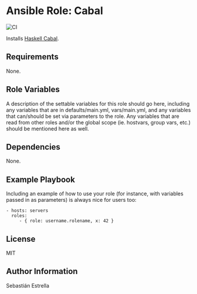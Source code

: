 # Ansible Role: Cabal

![CI](https://github.com/sestrella/ansible-role-cabal/workflows/CI/badge.svg)

Installs [Haskell Cabal](https://www.haskell.org/cabal/).

## Requirements

None.


Role Variables
--------------

A description of the settable variables for this role should go here, including any variables that are in defaults/main.yml, vars/main.yml, and any variables that can/should be set via parameters to the role. Any variables that are read from other roles and/or the global scope (ie. hostvars, group vars, etc.) should be mentioned here as well.

## Dependencies

None.

Example Playbook
----------------

Including an example of how to use your role (for instance, with variables passed in as parameters) is always nice for users too:

    - hosts: servers
      roles:
         - { role: username.rolename, x: 42 }

## License

MIT

## Author Information

Sebastián Estrella

